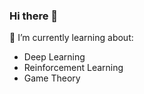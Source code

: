 ### Hi there 👋

🤔 I’m currently learning about:

* Deep Learning
* Reinforcement Learning
* Game Theory

<!-- > Here are some of my experimental codes and datasets, and it's my pleasure if they're useful to you 😄. -->


<!--
**hendrix-dai/hendrix-dai** is a ✨ _special_ ✨ repository because its `README.md` (this file) appears on your GitHub profile.

Here are some ideas to get you started:

- 🔭 I’m currently working on ...
- 🌱 I’m currently learning ...
- 👯 I’m looking to collaborate on ...
- 🤔 I’m looking for help with ...
- 💬 Ask me about ...
- 📫 How to reach me: ...
- 😄 Pronouns: ...
- ⚡ Fun fact: ...
-->

